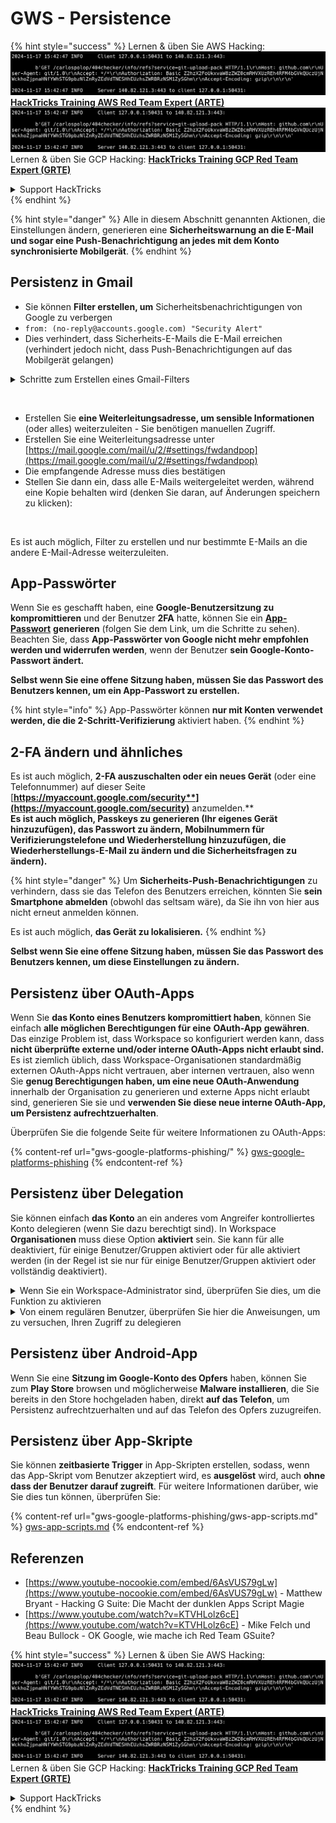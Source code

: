 # GWS - Persistence

{% hint style="success" %}
Lernen & üben Sie AWS Hacking:<img src="../../.gitbook/assets/image (1).png" alt="" data-size="line">[**HackTricks Training AWS Red Team Expert (ARTE)**](https://training.hacktricks.xyz/courses/arte)<img src="../../.gitbook/assets/image (1).png" alt="" data-size="line">\
Lernen & üben Sie GCP Hacking: <img src="../../.gitbook/assets/image (2).png" alt="" data-size="line">[**HackTricks Training GCP Red Team Expert (GRTE)**<img src="../../.gitbook/assets/image (2).png" alt="" data-size="line">](https://training.hacktricks.xyz/courses/grte)

<details>

<summary>Support HackTricks</summary>

* Überprüfen Sie die [**Abonnementpläne**](https://github.com/sponsors/carlospolop)!
* **Treten Sie der** 💬 [**Discord-Gruppe**](https://discord.gg/hRep4RUj7f) oder der [**Telegram-Gruppe**](https://t.me/peass) bei oder **folgen** Sie uns auf **Twitter** 🐦 [**@hacktricks\_live**](https://twitter.com/hacktricks\_live)**.**
* **Teilen Sie Hacking-Tricks, indem Sie PRs an die** [**HackTricks**](https://github.com/carlospolop/hacktricks) und [**HackTricks Cloud**](https://github.com/carlospolop/hacktricks-cloud) GitHub-Repos senden.

</details>
{% endhint %}

{% hint style="danger" %}
Alle in diesem Abschnitt genannten Aktionen, die Einstellungen ändern, generieren eine **Sicherheitswarnung an die E-Mail und sogar eine Push-Benachrichtigung an jedes mit dem Konto synchronisierte Mobilgerät**.
{% endhint %}

## **Persistenz in Gmail**

* Sie können **Filter erstellen, um** Sicherheitsbenachrichtigungen von Google zu verbergen
* `from: (no-reply@accounts.google.com) "Security Alert"`
* Dies verhindert, dass Sicherheits-E-Mails die E-Mail erreichen (verhindert jedoch nicht, dass Push-Benachrichtigungen auf das Mobilgerät gelangen)

<details>

<summary>Schritte zum Erstellen eines Gmail-Filters</summary>

(Anweisungen von [**hier**](https://support.google.com/mail/answer/6579))

1. Öffnen Sie [Gmail](https://mail.google.com/).
2. Klicken Sie im Suchfeld oben auf Suchoptionen anzeigen ![photos tune](https://lh3.googleusercontent.com/cD6YR\_YvqXqNKxrWn2NAWkV6tjJtg8vfvqijKT1\_9zVCrl2sAx9jROKhLqiHo2ZDYTE=w36).
3. Geben Sie Ihre Suchkriterien ein. Wenn Sie überprüfen möchten, ob Ihre Suche korrekt funktioniert hat, sehen Sie sich die angezeigten E-Mails an, indem Sie auf **Suchen** klicken.
4. Klicken Sie am unteren Rand des Suchfensters auf **Filter erstellen**.
5. Wählen Sie aus, was der Filter tun soll.
6. Klicken Sie auf **Filter erstellen**.

Überprüfen Sie Ihren aktuellen Filter (um ihn zu löschen) unter [https://mail.google.com/mail/u/0/#settings/filters](https://mail.google.com/mail/u/0/#settings/filters)

</details>

<figure><img src="../../.gitbook/assets/image (331).png" alt=""><figcaption></figcaption></figure>

* Erstellen Sie **eine Weiterleitungsadresse, um sensible Informationen** (oder alles) weiterzuleiten - Sie benötigen manuellen Zugriff.
* Erstellen Sie eine Weiterleitungsadresse unter [https://mail.google.com/mail/u/2/#settings/fwdandpop](https://mail.google.com/mail/u/2/#settings/fwdandpop)
* Die empfangende Adresse muss dies bestätigen
* Stellen Sie dann ein, dass alle E-Mails weitergeleitet werden, während eine Kopie behalten wird (denken Sie daran, auf Änderungen speichern zu klicken):

<figure><img src="../../.gitbook/assets/image (332).png" alt=""><figcaption></figcaption></figure>

Es ist auch möglich, Filter zu erstellen und nur bestimmte E-Mails an die andere E-Mail-Adresse weiterzuleiten.

## App-Passwörter

Wenn Sie es geschafft haben, eine **Google-Benutzersitzung zu kompromittieren** und der Benutzer **2FA** hatte, können Sie ein [**App-Passwort**](https://support.google.com/accounts/answer/185833?hl=en) **generieren** (folgen Sie dem Link, um die Schritte zu sehen). Beachten Sie, dass **App-Passwörter von Google nicht mehr empfohlen werden und widerrufen werden**, wenn der Benutzer **sein Google-Konto-Passwort ändert.**

**Selbst wenn Sie eine offene Sitzung haben, müssen Sie das Passwort des Benutzers kennen, um ein App-Passwort zu erstellen.**

{% hint style="info" %}
App-Passwörter können **nur mit Konten verwendet werden, die die 2-Schritt-Verifizierung** aktiviert haben.
{% endhint %}

## 2-FA ändern und ähnliches

Es ist auch möglich, **2-FA auszuschalten oder ein neues Gerät** (oder eine Telefonnummer) auf dieser Seite [**https://myaccount.google.com/security**](https://myaccount.google.com/security)** anzumelden.**\
**Es ist auch möglich, Passkeys zu generieren (Ihr eigenes Gerät hinzuzufügen), das Passwort zu ändern, Mobilnummern für Verifizierungstelefone und Wiederherstellung hinzuzufügen, die Wiederherstellungs-E-Mail zu ändern und die Sicherheitsfragen zu ändern).**

{% hint style="danger" %}
Um **Sicherheits-Push-Benachrichtigungen** zu verhindern, dass sie das Telefon des Benutzers erreichen, könnten Sie **sein Smartphone abmelden** (obwohl das seltsam wäre), da Sie ihn von hier aus nicht erneut anmelden können.

Es ist auch möglich, **das Gerät zu lokalisieren.**
{% endhint %}

**Selbst wenn Sie eine offene Sitzung haben, müssen Sie das Passwort des Benutzers kennen, um diese Einstellungen zu ändern.**

## Persistenz über OAuth-Apps

Wenn Sie **das Konto eines Benutzers kompromittiert haben**, können Sie einfach **alle möglichen Berechtigungen für eine** **OAuth-App** **gewähren**. Das einzige Problem ist, dass Workspace so konfiguriert werden kann, dass **nicht überprüfte externe und/oder interne OAuth-Apps nicht erlaubt sind.**\
Es ist ziemlich üblich, dass Workspace-Organisationen standardmäßig externen OAuth-Apps nicht vertrauen, aber internen vertrauen, also wenn Sie **genug Berechtigungen haben, um eine neue OAuth-Anwendung** innerhalb der Organisation zu generieren und externe Apps nicht erlaubt sind, generieren Sie sie und **verwenden Sie diese neue interne OAuth-App, um Persistenz aufrechtzuerhalten**.

Überprüfen Sie die folgende Seite für weitere Informationen zu OAuth-Apps:

{% content-ref url="gws-google-platforms-phishing/" %}
[gws-google-platforms-phishing](gws-google-platforms-phishing/)
{% endcontent-ref %}

## Persistenz über Delegation

Sie können einfach **das Konto** an ein anderes vom Angreifer kontrolliertes Konto delegieren (wenn Sie dazu berechtigt sind). In Workspace **Organisationen** muss diese Option **aktiviert** sein. Sie kann für alle deaktiviert, für einige Benutzer/Gruppen aktiviert oder für alle aktiviert werden (in der Regel ist sie nur für einige Benutzer/Gruppen aktiviert oder vollständig deaktiviert).

<details>

<summary>Wenn Sie ein Workspace-Administrator sind, überprüfen Sie dies, um die Funktion zu aktivieren</summary>

(Informationen [aus den Dokumenten kopiert](https://support.google.com/a/answer/7223765))

Als Administrator Ihrer Organisation (zum Beispiel Ihrer Arbeit oder Schule) steuern Sie, ob Benutzer den Zugriff auf ihr Gmail-Konto delegieren können. Sie können allen die Option geben, ihr Konto zu delegieren. Oder nur bestimmten Personen in bestimmten Abteilungen die Delegation einrichten lassen. Zum Beispiel können Sie:

* Einen Verwaltungsassistenten als Delegierten für Ihr Gmail-Konto hinzufügen, damit er E-Mails in Ihrem Namen lesen und senden kann.
* Eine Gruppe, wie Ihre Verkaufsabteilung, in Gruppen als Delegierten hinzufügen, um allen Zugriff auf ein Gmail-Konto zu gewähren.

Benutzer können den Zugriff nur auf einen anderen Benutzer in derselben Organisation delegieren, unabhängig von ihrer Domain oder ihrer organisatorischen Einheit.

#### Delegationsgrenzen & -einschränkungen

* **Benutzern erlauben, den Zugriff auf ihr Postfach an eine Google-Gruppe zu gewähren**: Um diese Option zu verwenden, muss sie für die OU des delegierten Kontos und für jede OU der Gruppenmitglieder aktiviert sein. Gruppenmitglieder, die zu einer OU gehören, für die diese Option nicht aktiviert ist, können nicht auf das delegierte Konto zugreifen.
* Bei typischer Nutzung können 40 delegierte Benutzer gleichzeitig auf ein Gmail-Konto zugreifen. Überdurchschnittliche Nutzung durch einen oder mehrere Delegierte kann diese Zahl verringern.
* Automatisierte Prozesse, die häufig auf Gmail zugreifen, können ebenfalls die Anzahl der Delegierten verringern, die gleichzeitig auf ein Konto zugreifen können. Diese Prozesse umfassen APIs oder Browsererweiterungen, die häufig auf Gmail zugreifen.
* Ein einzelnes Gmail-Konto unterstützt bis zu 1.000 eindeutige Delegierte. Eine Gruppe in Gruppen zählt als ein Delegierter für das Limit.
* Die Delegation erhöht nicht die Limits für ein Gmail-Konto. Gmail-Konten mit delegierten Benutzern haben die standardmäßigen Gmail-Kontolimits und -richtlinien. Für Details besuchen Sie [Gmail-Limits und -richtlinien](https://support.google.com/a/topic/28609).

#### Schritt 1: Aktivieren Sie die Gmail-Delegation für Ihre Benutzer

**Bevor Sie beginnen:** Um die Einstellung für bestimmte Benutzer anzuwenden, setzen Sie deren Konten in eine [organisatorische Einheit](https://support.google.com/a/topic/1227584).

1.  [Melden Sie sich an](https://admin.google.com/) bei Ihrer [Google Admin-Konsole](https://support.google.com/a/answer/182076).

Melden Sie sich mit einem _Administrator-Konto_ an, nicht mit Ihrem aktuellen Konto CarlosPolop@gmail.com
2. Gehen Sie in der Admin-Konsole zu Menü ![](https://storage.googleapis.com/support-kms-prod/JxKYG9DqcsormHflJJ8Z8bHuyVI5YheC0lAp)![und dann](https://storage.googleapis.com/support-kms-prod/Th2Tx0uwPMOhsMPn7nRXMUo3vs6J0pto2DTn)![](https://storage.googleapis.com/support-kms-prod/ocGtUSENh4QebLpvZcmLcNRZyaTBcolMRSyl) **Apps**![und dann](https://storage.googleapis.com/support-kms-prod/Th2Tx0uwPMOhsMPn7nRXMUo3vs6J0pto2DTn)**Google Workspace**![und dann](https://storage.googleapis.com/support-kms-prod/Th2Tx0uwPMOhsMPn7nRXMUo3vs6J0pto2DTn)**Gmail**![und dann](https://storage.googleapis.com/support-kms-prod/Th2Tx0uwPMOhsMPn7nRXMUo3vs6J0pto2DTn)**Benutzereinstellungen**.
3. Um die Einstellung für alle anzuwenden, lassen Sie die oberste organisatorische Einheit ausgewählt. Andernfalls wählen Sie eine untergeordnete [organisatorische Einheit](https://support.google.com/a/topic/1227584).
4. Klicken Sie auf **Mail-Delegation**.
5. Aktivieren Sie das Kontrollkästchen **Benutzern erlauben, den Zugriff auf ihr Postfach an andere Benutzer in der Domain zu delegieren**.
6. (Optional) Um Benutzern zu erlauben, anzugeben, welche Absenderinformationen in delegierten Nachrichten enthalten sind, die von ihrem Konto gesendet werden, aktivieren Sie das Kontrollkästchen **Benutzern erlauben, diese Einstellung anzupassen**.
7. Wählen Sie eine Option für die standardmäßigen Absenderinformationen, die in von Delegierten gesendeten Nachrichten enthalten sind:
* **Zeigen Sie den Kontoinhaber und den Delegierten an, der die E-Mail gesendet hat**—Nachrichten enthalten die E-Mail-Adressen des Gmail-Kontoinhabers und des Delegierten.
* **Zeigen Sie nur den Kontoinhaber an**—Nachrichten enthalten nur die E-Mail-Adresse des Gmail-Kontoinhabers. Die E-Mail-Adresse des Delegierten ist nicht enthalten.
8. (Optional) Um Benutzern zu erlauben, eine Gruppe in Gruppen als Delegierten hinzuzufügen, aktivieren Sie das Kontrollkästchen **Benutzern erlauben, den Zugriff auf ihr Postfach an eine Google-Gruppe zu gewähren**.
9. Klicken Sie auf **Speichern**. Wenn Sie eine untergeordnete organisatorische Einheit konfiguriert haben, können Sie möglicherweise die Einstellungen einer übergeordneten organisatorischen Einheit **erben** oder **überschreiben**.
10. (Optional) Um die Gmail-Delegation für andere organisatorische Einheiten zu aktivieren, wiederholen Sie die Schritte 3–9.

Änderungen können bis zu 24 Stunden dauern, erfolgen jedoch normalerweise schneller. [Erfahren Sie mehr](https://support.google.com/a/answer/7514107)

#### Schritt 2: Lassen Sie Benutzer Delegierte für ihre Konten einrichten

Nachdem Sie die Delegation aktiviert haben, gehen Ihre Benutzer zu ihren Gmail-Einstellungen, um Delegierte zuzuweisen. Delegierte können dann im Namen des Benutzers Nachrichten lesen, senden und empfangen.

Für Details leiten Sie die Benutzer zu [Delegieren und zusammenarbeiten bei E-Mails](https://support.google.com/a/users/answer/138350).

</details>

<details>

<summary>Von einem regulären Benutzer, überprüfen Sie hier die Anweisungen, um zu versuchen, Ihren Zugriff zu delegieren</summary>

(Info kopiert [**aus den Dokumenten**](https://support.google.com/mail/answer/138350))

Sie können bis zu 10 Delegierte hinzufügen.

Wenn Sie Gmail über Ihre Arbeit, Schule oder andere Organisation verwenden:

* Sie können bis zu 1000 Delegierte innerhalb Ihrer Organisation hinzufügen.
* Bei typischer Nutzung können 40 Delegierte gleichzeitig auf ein Gmail-Konto zugreifen.
* Wenn Sie automatisierte Prozesse verwenden, wie APIs oder Browsererweiterungen, können einige Delegierte gleichzeitig auf ein Gmail-Konto zugreifen.

1. Öffnen Sie auf Ihrem Computer [Gmail](https://mail.google.com/). Sie können Delegierte nicht über die Gmail-App hinzufügen.
2. Klicken Sie oben rechts auf Einstellungen ![Einstellungen](https://lh3.googleusercontent.com/p3J-ZSPOLtuBBR\_ofWTFDfdgAYQgi8mR5c76ie8XQ2wjegk7-yyU5zdRVHKybQgUlQ=w36-h36) ![und dann](https://lh3.googleusercontent.com/3\_l97rr0GvhSP2XV5OoCkV2ZDTIisAOczrSdzNCBxhIKWrjXjHucxNwocghoUa39gw=w36-h36) **Alle Einstellungen anzeigen**.
3. Klicken Sie auf die Registerkarte **Konten und Import** oder **Konten**.
4. Klicken Sie im Abschnitt "Zugriff auf Ihr Konto gewähren" auf **Ein weiteres Konto hinzufügen**. Wenn Sie Gmail über Ihre Arbeit oder Schule verwenden, kann Ihre Organisation die E-Mail-Delegation einschränken. Wenn Sie diese Einstellung nicht sehen, wenden Sie sich an Ihren Administrator.
* Wenn Sie "Zugriff auf Ihr Konto gewähren" nicht sehen, ist es eingeschränkt.
5. Geben Sie die E-Mail-Adresse der Person ein, die Sie hinzufügen möchten. Wenn Sie Gmail über Ihre Arbeit, Schule oder andere Organisation verwenden und Ihr Administrator dies zulässt, können Sie die E-Mail-Adresse einer Gruppe eingeben. Diese Gruppe muss dieselbe Domain wie Ihre Organisation haben. Externe Mitglieder der Gruppe wird der Delegationszugriff verweigert.\
\
**Wichtig:** Wenn das Konto, das Sie delegieren, ein neues Konto ist oder das Passwort zurückgesetzt wurde, muss der Administrator die Anforderung deaktivieren, das Passwort beim ersten Anmelden zu ändern.

* [Erfahren Sie, wie ein Administrator einen Benutzer erstellen kann](https://support.google.com/a/answer/33310).
* [Erfahren Sie, wie ein Administrator Passwörter zurücksetzen kann](https://support.google.com/a/answer/33319).

6. Klicken Sie auf **Nächster Schritt** ![und dann](https://lh3.googleusercontent.com/QbWcYKta5vh\_4-OgUeFmK-JOB0YgLLoGh69P478nE6mKdfpWQniiBabjF7FVoCVXI0g=h36) **E-Mail senden, um Zugriff zu gewähren**.

Die Person, die Sie hinzugefügt haben, erhält eine E-Mail, in der sie aufgefordert wird, zu bestätigen. Die Einladung läuft nach einer Woche ab.

Wenn Sie eine Gruppe hinzugefügt haben, werden alle Gruppenmitglieder ohne Bestätigung zu Delegierten.

Hinweis: Es kann bis zu 24 Stunden dauern, bis die Delegation wirksam wird.

</details>

## Persistenz über Android-App

Wenn Sie eine **Sitzung im Google-Konto des Opfers** haben, können Sie zum **Play Store** browsen und möglicherweise **Malware installieren**, die Sie bereits in den Store hochgeladen haben, direkt **auf das Telefon**, um Persistenz aufrechtzuerhalten und auf das Telefon des Opfers zuzugreifen.

## **Persistenz über** App-Skripte

Sie können **zeitbasierte Trigger** in App-Skripten erstellen, sodass, wenn das App-Skript vom Benutzer akzeptiert wird, es **ausgelöst** wird, auch **ohne dass der Benutzer darauf zugreift**. Für weitere Informationen darüber, wie Sie dies tun können, überprüfen Sie:

{% content-ref url="gws-google-platforms-phishing/gws-app-scripts.md" %}
[gws-app-scripts.md](gws-google-platforms-phishing/gws-app-scripts.md)
{% endcontent-ref %}

## Referenzen

* [https://www.youtube-nocookie.com/embed/6AsVUS79gLw](https://www.youtube-nocookie.com/embed/6AsVUS79gLw) - Matthew Bryant - Hacking G Suite: Die Macht der dunklen Apps Script Magie
* [https://www.youtube.com/watch?v=KTVHLolz6cE](https://www.youtube.com/watch?v=KTVHLolz6cE) - Mike Felch und Beau Bullock - OK Google, wie mache ich Red Team GSuite?

{% hint style="success" %}
Lernen & üben Sie AWS Hacking:<img src="../../.gitbook/assets/image (1).png" alt="" data-size="line">[**HackTricks Training AWS Red Team Expert (ARTE)**](https://training.hacktricks.xyz/courses/arte)<img src="../../.gitbook/assets/image (1).png" alt="" data-size="line">\
Lernen & üben Sie GCP Hacking: <img src="../../.gitbook/assets/image (2).png" alt="" data-size="line">[**HackTricks Training GCP Red Team Expert (GRTE)**<img src="../../.gitbook/assets/image (2).png" alt="" data-size="line">](https://training.hacktricks.xyz/courses/grte)

<details>

<summary>Support HackTricks</summary>

* Überprüfen Sie die [**Abonnementpläne**](https://github.com/sponsors/carlospolop)!
* **Treten Sie der** 💬 [**Discord-Gruppe**](https://discord.gg/hRep4RUj7f) oder der [**Telegram-Gruppe**](https://t.me/peass) bei oder **folgen** Sie uns auf **Twitter** 🐦 [**@hacktricks\_live**](https://twitter.com/hacktricks\_live)**.**
* **Teilen Sie Hacking-Tricks, indem Sie PRs an die** [**HackTricks**](https://github.com/carlospolop/hacktricks) und [**HackTricks Cloud**](https://github.com/carlospolop/hacktricks-cloud) GitHub-Repos senden.

</details>
{% endhint %}
